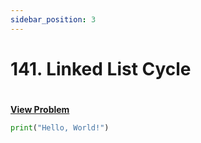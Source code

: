 ```yaml
---
sidebar_position: 3
---
```


# 141. Linked List Cycle
#
[**View Problem**](https://leetcode.com/problems/linked-list-cycle)

```python leet-code/week-1/02-linked-lists/3
print("Hello, World!")
```